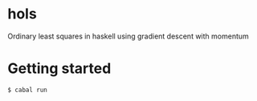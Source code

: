 # hols
Ordinary least squares in haskell using gradient descent with momentum

# Getting started
```
$ cabal run
```
